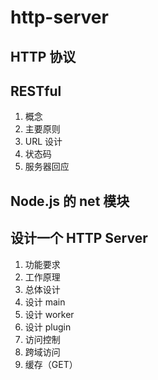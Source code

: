 # http-server

## HTTP 协议

## RESTful

1. 概念
2. 主要原则
3. URL 设计
4. 状态码
5. 服务器回应

## Node.js 的 net 模块

## 设计一个 HTTP Server

1. 功能要求
2. 工作原理
3. 总体设计
4. 设计 main
5. 设计 worker
6. 设计 plugin
7. 访问控制
8. 跨域访问
9. 缓存（GET）
